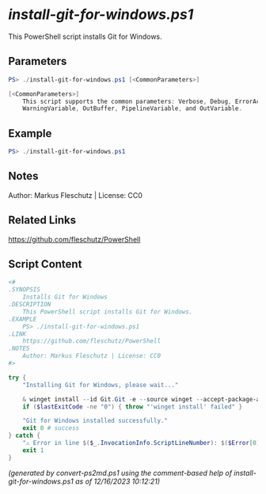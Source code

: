 *install-git-for-windows.ps1*
================

This PowerShell script installs Git for Windows.

Parameters
----------
```powershell
PS> ./install-git-for-windows.ps1 [<CommonParameters>]

[<CommonParameters>]
    This script supports the common parameters: Verbose, Debug, ErrorAction, ErrorVariable, WarningAction, 
    WarningVariable, OutBuffer, PipelineVariable, and OutVariable.
```

Example
-------
```powershell
PS> ./install-git-for-windows.ps1

```

Notes
-----
Author: Markus Fleschutz | License: CC0

Related Links
-------------
https://github.com/fleschutz/PowerShell

Script Content
--------------
```powershell
<#
.SYNOPSIS
	Installs Git for Windows
.DESCRIPTION
	This PowerShell script installs Git for Windows.
.EXAMPLE
	PS> ./install-git-for-windows.ps1
.LINK
	https://github.com/fleschutz/PowerShell
.NOTES
	Author: Markus Fleschutz | License: CC0
#>

try {
	"Installing Git for Windows, please wait..."

	& winget install --id Git.Git -e --source winget --accept-package-agreements --accept-source-agreements
	if ($lastExitCode -ne "0") { throw "'winget install' failed" }

	"Git for Windows installed successfully."
	exit 0 # success
} catch {
	"⚠️ Error in line $($_.InvocationInfo.ScriptLineNumber): $($Error[0])"
	exit 1
}
```

*(generated by convert-ps2md.ps1 using the comment-based help of install-git-for-windows.ps1 as of 12/16/2023 10:12:21)*
